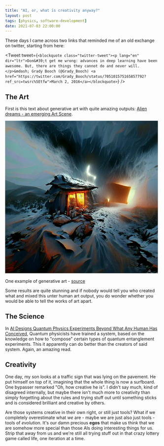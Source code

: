 ```yaml
---
title: "AI, or, what is creativity anyway?"
layout: post
tags: [physics, software-development]
date: 2021-07-03 22:00:00
---
```


These days I came across two links that reminded me of an old exchange on twitter, starting from here:

<Tweet tweet={`<blockquote class="twitter-tweet"><p lang="en" dir="ltr">Don&#39;t get me wrong: advances in deep learning have been awesome. But, there are things they cannot do and never will.</p>&mdash; Grady Booch (@Grady_Booch) <a href="https://twitter.com/Grady_Booch/status/705101575165857792?ref_src=twsrc%5Etfw">March 2, 2016</a></blockquote>`} />

## The Art

First is this text about generative art with quite amazing outputs: [Alien dreams - an emerging Art Scene][art].

![one example of generative art](/assets/ai-art.jpg)
<figcaption>One example of generative art - <a href="https://twitter.com/ak92501/status/1406678318288621572">source</a></figcaption>

Some results are quite stunning and if nobody would tell you who created what and mixed this unter human art output, you do wonder whether you would be able to tell the works of art apart.

## The Science

In [AI Designs Quantum Physics Experiments Beyond What Any Human Has Conceived][science], Quantum physicists have trained a system, based on the knowledge on how to "compose" certain types of quantum entanglement experiments. This it apparently can do better than the creators of said system. Again, an amazing read.

## Creativity

One day, my son looks at a traffic sign that was lying on the pavement. He put himself on top of it, imagining that the whole thing is now a surfboard. One bypasser remarked "Oh, how creative he is". I didn't say much, kind of disagreed internally, but maybe there isn't much more to creativity than simply forgetting about the rules and trying stuff out until something sticks and is considered brilliant and creative by others.

Are those systems creative in their own right, or still just tools? What if we completely overestimate what *we* are - maybe we are just also just tools - tools of *evolution*. It's our damn precious **egos** that make us think that we are somehow more special than those AIs doing interesting things for us. Strip that away from us and we're still all trying stuff out in that crazy lottery game called life, one iteration at a time.

[art]: https://ml.berkeley.edu/blog/posts/clip-art/
[science]: https://www.scientificamerican.com/article/ai-designs-quantum-physics-experiments-beyond-what-any-human-has-conceived/